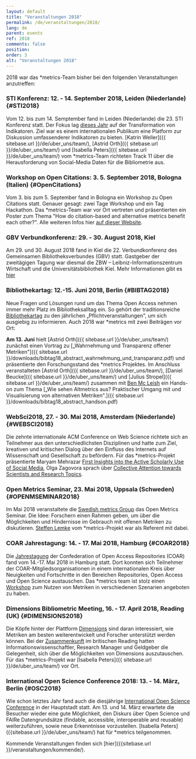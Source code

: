 ```yaml
---
layout: default
title: "Veranstaltungen 2018"
permalink: /de/veranstaltungen/2018/
lang: de
parent: events
ref: 2018
comments: false
position:
order: 3
alt: "Veranstaltungen 2018"
---
```

<!-- Start editing content here-->

2018 war das \*metrics-Team bisher bei den folgenden Veranstaltungen anzutreffen:

### STI Konferenz: 12. - 14. September 2018, Leiden (Niederlande) {#STI2018}
Vom 12. bis zum 14. Semptember fand in Leiden (Niederlande) die 23. STI Konferenz statt. Der Fokus lag [dieses Jahr](http://sti2018.cwts.nl/) auf der Transformation von Indikatoren. Ziel war es einem internationalen Publikum eine Platform zur Diskussion umfassenderer Indikatoren zu bieten. [Katrin Weller]({{ sitebase.url }}/de/uber_uns/team/), [Astrid Orth]({{ sitebase.url }}/de/uber_uns/team/) und [Isabella Peters]({{ sitebase.url }}/de/uber_uns/team/) vom \*metrics-Team richteten Track 11 über die Herausforderung von Social-Media Daten für die Bibliometrie aus.


### Workshop on Open Citations: 3. 5. September 2018, Bologna (Italien) {#OpenCitations}
Vom 3. bis zum 5. September fand in Bologna ein Workshop zu Open Citations statt. Genauer gesagt: zwei Tage Workshop und ein Tag Hackathon. Das \*metrics-Team war vor Ort vertreten und präsentierten ein Poster zum Thema "How do citation-based and alternative metrics benefit each other?". Alle weiteren Infos hier [auf dieser Website](https://workshop-oc.github.io/).


### GBV Verbundkonferenz: 29. - 30. August 2018, Kiel 
Am 29. und 30. August 2018 fand in Kiel die 22. Verbundkonferenz des Gemeinsamen Bibliotheksverbundes (GBV) statt. Gastgeber der zweitägigen Tagung war diesmal die ZBW – Leibniz-Informationszentrum Wirtschaft und die Universitätsbibliothek Kiel. Mehr Informationen gibt es [hier](https://verbundkonferenz.gbv.de/)


### Bibliothekartag: 12.-15. Juni 2018, Berlin {#BIBTAG2018}

Neue Fragen und Lösungen rund um das Thema Open Access nehmen immer mehr Platz im Bibliotheksalltag ein. So gehört der traditionsreiche [Bibliothekartag](https://bibliothekartag2018.de/) zu den jährlichen &bdquo;Pflichtveranstaltungen&quot;, um sich ausgiebig zu informieren. Auch 2018 war \*metrics mit zwei Beiträgen vor Ort:

**Am 13. Juni** hielt [Astrid Orth]({{ sitebase.url }}/de/uber_uns/team/) zunächst einen Vortrag zu [&bdquo;Wahrnehmung und Transparenz offener Metriken&quot;]({{ sitebase.url }}/downloads/bibtag18_abstract_wahrnehmung_und_transparanz.pdf) und präsentierte den Forschungsstand des \*metrics Projektes. Im Anschluss veranstalteten [Astrid Orth]({{ sitebase.url }}/de/uber_uns/team/), [Daniel Beucke]({{ sitebase.url }}/de/uber_uns/team/) und [Julius Stropel]({{ sitebase.url }}/de/uber_uns/team/) zusammen mit [Ben Mc Leish](https://twitter.com/benmcleish?lang=de) ein Hands-on zum Thema [&bdquo;Wie sehen Altmetrics aus? Praktischer Umgang mit und Visualisierung von alternativen Metriken&quot;.]({{ sitebase.url }}/downloads/bibtag18_abstract_handson.pdf)  



### WebSci2018, 27. - 30. Mai 2018, Amsterdam (Niederlande) {#WEBSCI2018}
Die zehnte internationale ACM Conference on Web Science richtete sich an Teilnehmer aus den unterschiedlichsten Disziplinen und hatte zum Ziel, kreativen und kritischen Dialog über den Einfluss des Internets auf Wissenschaft und Gesellschaft zu befördern. Für das \*metrics-Projekt präsentierte Maryam Mehrazar [First Insights into the Active Scholarly Use of Social Media](https://dl.acm.org/citation.cfm?doid=3201064.3201101), Olga Zagovora sprach über [Collective Attention towards Scientists and Research Topics](https://dl.acm.org/citation.cfm?id=3201097).  



### Open Metrics Seminar, 23. Mai 2018, Uppsala (Schweden) {#OPENMSEMINAR2018}
Im Mai 2018 veranstaltete die [Swedish metrics Group](https://bibliometriforum.wordpress.com/ ) das Open Metrics Seminar. Die Idee: Forschern einen Rahmen geben, um über die Möglichkeiten und Hindernisse im Gebrauch mit offenen Metriken zu diskutieren. [Steffen Lemke]( https://metrics-project.net/de/uber_uns/team/) vom \*metrics-Projekt war als Referent mit dabei.  



### COAR Jahrestagung: 14. - 17. Mai 2018, Hamburg {#COAR2018}
Die [Jahrestagung](https://www.coar-repositories.org/news-media/save-the-date-coar2018-annual-meeting/) der Confederation of Open Access Repositories (COAR) fand vom 14.-17. Mai 2018 in Hamburg statt. Dort konnten sich Teilnehmer der COAR-Mitgliedsorganisationen in einem internationalen Kreis über Neuigkeiten und Fortschritte in den Bereichen Repositories, Open Access und Open Science austauschen. Das \*metrics team ist stolz einen [Workshop](https://metrics-project.net/de/veranstaltungen/workshop2018/)
 zum Nutzen von Metriken in verschiedenen Szenarien angeboten zu haben.  
 


### Dimensions Bibliometric Meeting, 16. - 17. April 2018, Reading (UK) {#DIMENSIONS2018}
Die Köpfe hinter der Plattform [Dimensions](https://www.dimensions.ai/) sind daran interessiert, wie Metriken am besten weiterentwickelt und Forscher unterstützt werden können. Bei der [Zusammenkunft](https://www.eventbrite.co.uk/e/dimensions-bibliometric-meeting-tickets-43591273673) im britischen Reading hatten Informationswissenschaftler, Research Manager und Geldgeber die Gelegenheit, sich über die Möglichkeiten von Dimensions auszutauschen. Für das \*metrics-Projekt war [Isabella Peters]({{ sitebase.url }}/de/uber_uns/team/) vor Ort.  



### International Open Science Conference 2018: 13. - 14. März, Berlin {#OSC2018}
Wie schon letztes Jahr fand auch die diesjährige [International Open Science Conference](http://www.open-science-conference.eu/) in der Hauptstadt statt. Am 13. und 14. März erwartete die Besucher wieder eine gute Möglichkeit, den Diskurs über Open Science und FAIRe Datengrundsätze (findable, accessible, interoperable and reusable) weiterzuführen, sowie neue Erkenntnisse vorzustellen. [Isabella Peters]({{sitebase.url }}/de/uber_uns/team/) hat für \*metrics teilgenommen.  



Kommende Veranstaltungen finden sich [hier]({{sitebase.url }}/veranstaltungen/kommende/).
